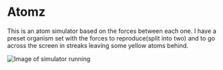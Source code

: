 # Atomz
This is an atom simulator based on the forces between each one. I have a preset organism set with the forces to reproduce(split into two) and to go across the screen in streaks leaving some yellow atoms behind.

<img src="https://cdn.discordapp.com/attachments/1005276373545394276/1016201774333440110/unknown.png" alt="Image of simulator running" title="Image of simulator">
